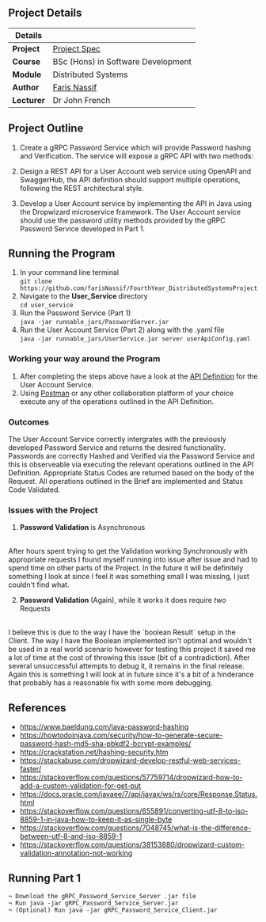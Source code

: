 ## Project Details

|Details  |    |
| --- | --- |
| **Project**  | [Project Spec](https://learnonline.gmit.ie/pluginfile.php/130649/mod_assign/intro/Project2019_Part2.pdf) 
| **Course** | BSc (Hons) in Software Development
| **Module** |  Distributed Systems |
| **Author** | [Faris Nassif](https://github.com/farisNassif) |
| **Lecturer** | Dr John French |

## Project Outline
1. Create a gRPC Password Service which will provide Password hashing and Verification. The service will expose a gRPC API with two
methods:

2. Design a REST API for a User Account web service using OpenAPI and SwaggerHub, the API definition should support multiple operations, following the REST architectural style.

3. Develop a User Account service by implementing the API in Java using the Dropwizard microservice framework. The User Account service should use the password utility methods provided by the gRPC Password Service  developed in Part 1.

## Running the Program
1. In your command line terminal <br> `git clone https://github.com/farisNassif/FourthYear_DistributedSystemsProject`
2. Navigate to the <b> User_Service </b> directory <br> `cd user_service`
3. Run the Password Service (Part 1) <br> `java -jar runnable_jars/PasswordServer.jar`
4. Run the User Account Service (Part 2) along with the .yaml file <br> `java -jar runnable_jars/UserService.jar server userApiConfig.yaml`

### Working your way around the Program
1. After completing the steps above have a look at the [API Definition](https://app.swaggerhub.com/apis/farisNassif/UserAPI/1#/) for the User Account Service.
2. Using [Postman](https://www.getpostman.com/) or any other collaboration platform of your choice execute any of the operations outlined in the API Definition.

### Outcomes
The User Account Service correctly intergrates with the previously developed Password Service and returns the desired functionality. Passwords are correctly Hashed and Verified via the Password Service and this is observeable via executing the relevant operations outlined in the API Definition. Appropriate Status Codes are returned based on the body of the Request. All operations outlined in the Brief are implemented and Status Code Validated.

### Issues with the Project
1. <b> Password Validation </b> is Asynchronous <br>
<br>
After hours spent trying to get the Validation working Synchronously with appropriate requests I found myself running into issue after issue and had to spend time on other parts of the Project. In the future it will be definitely something I look at since I feel it was something small I was missing, I just couldn't find what.

2. <b> Password Validation </b> (Again), while it works it does require <i>two</i> Requests <br>
<br>
I believe this is due to the way I have the `boolean Result` setup in the Client. The way I have the Boolean implemented isn't optimal and wouldn't be used in a real world scenario however for testing this project it saved me a lot of time at the cost of throwing this issue (bit of a contradiction). After several unsuccessful attempts to debug it, it remains in the final release. Again this is something I will look at in future since it's a bit of a hinderance that probably has a reasonable fix with some more debugging.

## References 

* https://www.baeldung.com/java-password-hashing
* https://howtodoinjava.com/security/how-to-generate-secure-password-hash-md5-sha-pbkdf2-bcrypt-examples/
* https://crackstation.net/hashing-security.htm
* https://stackabuse.com/dropwizard-develop-restful-web-services-faster/
* https://stackoverflow.com/questions/57759714/dropwizard-how-to-add-a-custom-validation-for-get-put
* https://docs.oracle.com/javaee/7/api/javax/ws/rs/core/Response.Status.html
* https://stackoverflow.com/questions/655891/converting-utf-8-to-iso-8859-1-in-java-how-to-keep-it-as-single-byte
*	https://stackoverflow.com/questions/7048745/what-is-the-difference-between-utf-8-and-iso-8859-1
* https://stackoverflow.com/questions/38153880/dropwizard-custom-validation-annotation-not-working

## Running Part 1

```
¬ Download the gRPC_Password_Service_Server .jar file
¬ Run java -jar gRPC_Password_Service_Server.jar
¬ (Optional) Run java -jar gRPC_Password_Service_Client.jar
```
